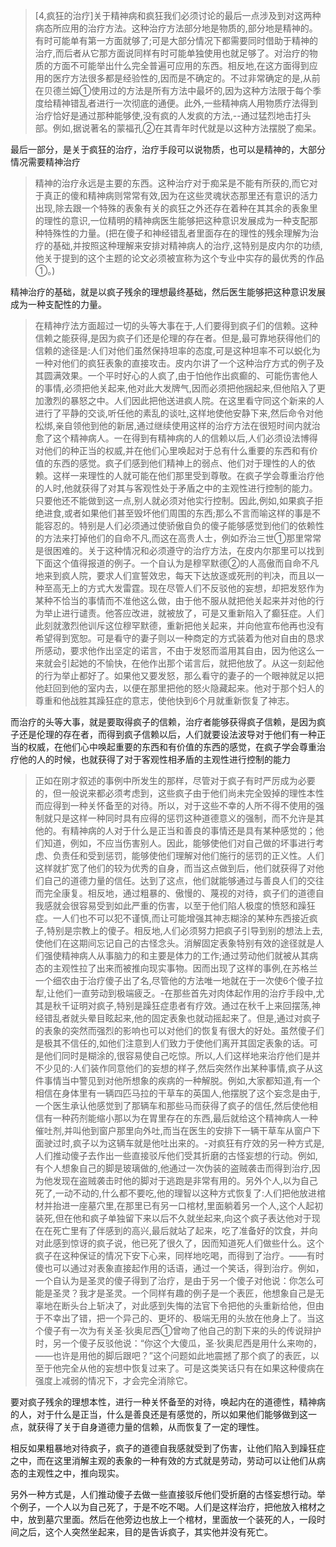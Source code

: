 <blockquote data-pid="FciwS69U">[4,疯狂的治疗]关于精神病和疯狂我们必须讨论的最后一点涉及到对这两种病态所应用的治疗方法。这种治疗方法部分地是物质的,部分地是精神的。有时可能单有第一方面就够了;可是大部分情况下都需要同时借助于精神的治疗,而后者从它那方面说同样有时可能单独使用也就足够了。对治疗的物质的方面不可能举出什么完全普遍可应用的东西。相反地,在这方面得到应用的医疗方法很多都是经验性的,因而是不确定的。不过非常确定的是,从前在贝德兰姆①使用过的方法是所有方法中最坏的,因为这种方法限于每个季度给精神错乱者进行一次彻底的通便。此外,一些精神病人用物质疗法得到治疗恰好是通过那种能够使,没有疯的人发疯的方法,--通过猛烈地击打头部。例如,据说著名的蒙福孔②在其青年时代就是以这种方法摆脱了痴呆。</blockquote><p data-pid="OL8t_6uF">最后一部分，是关于疯狂的治疗，治疗手段可以说物质，也可以是精神的，大部分情况需要精神治疗</p><blockquote data-pid="BI9Urtdp">精神的治疗永远是主要的东西。这种治疗对于痴呆是不能有所获的,而它对于真正的傻和精神病则常常有效,因为在这些灵魂状态那里还有意识的活力出现,除去跟一个特殊的表象有关的疯狂之外还存在着种在其其余的表象里的理性的意识,一位精明的精神病医生能够把这种意识发展成为一种支配那种特殊性的力量。(把在傻子和神经错乱者里面存在的理性的残余理解为治疗的基础,并按照这种理解来安排对精神病人的治疗,这特别是皮内尔的功绩,他关于提到的这个主题的论文必须被宣称为这个专业中实存的最优秀的作品①。)</blockquote><p data-pid="4TXjDCn9">精神治疗的基础，就是以疯子残余的理想最终基础，然后医生能够把这种意识发展成为一种支配性的力量。</p><blockquote data-pid="WnxsEcIq">在精神疗法方面超过一切的头等大事在于,人们要得到疯子们的信赖。这种信赖之能获得,是因为疯子们还是伦理的存在者。但是,最可靠地获得他们的信赖的途径是:人们对他们虽然保持坦率的态度,可是这种坦率不可以蜕化为一种对他们的疯狂表象的直接攻击。皮内尔讲了一个这种治疗方式的例子及其圆满效果。一个平时好心的人疯了,由于怕他作出疯癫的、可能伤害他人的事情,必须把他关起来,他对此大发牌气,因而必须把他捆起来,但他陷入了更加激烈的暴怒之中。人们因此把他送进疯人院。在这里看守同这个新来的人进行了平静的交谈,听任他的素乱的谈吐,这样地使他安静下来,然后命令对他松绑,亲自领他到他的新居,通过继续使用这样的治疗方法在很短时间内就治愈了这个精神病人。一在得到有精神病的人的信赖以后,人们必须设法博得对他们的种正当的权威,并在他们心里唤起对于总有什么重要的东西和有价值的东西的感觉。疯子们感到他们精神上的弱点、他们对于理性的人的依赖。这样一来理性的人就可能在他们那里受到尊敬。在疯子学会尊重治疗他的人时,他就获得了对其与客观性处于矛盾之中的主观性进行控制的能力。只要他还不能做到这一点,别人就必须对他实行控制。因此,例如,如果疯子拒绝进食,或者如果他们甚至毁坏他们周围的东西;那么不言而喻这样的事是不能容忍的。特别是人们必须通过使骄傲自负的傻子能够感觉到他们的依赖性的方法来打掉他们的自命不凡,而这在高贵人士，例如乔治三世①那里常常是很困难的。关于这种情况和必须遵守的治疗方法，在皮内尔那里可以找到下面这个值得报道的例子。一个自认为是穆罕默德②的人高傲而自命不凡地来到疯人院，要求人们宣誓效忠，每天下达放逐或死刑的判决，而且以一种至高无上的方式大发雷霆。现在尽管人们不反驳他的妄想，却把发怒作为某种不恰当的事情而不准他这么做，由于他不服从就把他关起来并对他的行为举止进行谴责。他答应改进，就被放了，可是又重新陷入了癫狂症。人们此刻就激烈他训斥这位穆罕默德，重新把他关起来，并向他宣布他再也没有希望得到宽恕。可是看守的妻子则以一种商定的方式装着为他对自由的恳求所感动，要求他作出坚定的诺言，不由于发怒而滥用其自由，因为他这么一来就会引起她的不愉快，在他作出那个诺言后，就把他放了。从这一刻起他的行为举止都好了。如果他又要发怒，那么看守的妻子的一个眼神就足以把他赶回到他的室内去，以便在那里把他的怒火隐藏起来。他对于那个妇人的尊重和他战胜其躁狂症的意志，使他快到6个月就重新恢复了神志。</blockquote><p data-pid="3TleucHt">而治疗的头等大事，就是要取得疯子的信赖，治疗者能够获得疯子信赖，是因为疯子还是伦理的存在者，而得到疯子信赖以后，人们就要设法波导对于他们有一种正当的权威，在他们心中唤起重要的东西和有价值的东西的感觉，在疯子学会尊重治疗他的人的时候，也就获得了对于客观性相矛盾的主观性进行控制的能力</p><blockquote data-pid="ntZoIKaM">正如在刚才叙述的事例中所发生的那样，尽管对于疯子有时严厉成为必要的，但一般说来都必须考虑到，这些疯子由于他们尚未完全毁掉的理性本性而应得到一种关怀备至的对待。所以，对于这些不幸的人所不得不使用的强制就只是这样一种同时具有应得的惩罚这种道德意义的强制，而不允许是其他的。有精神病的人对于什么是正当和善良的事情还是具有某种感觉的；他们知道，例如，不应当伤害别人。因此，能够使他们对自己做的坏事进行考虑、负责任和受到惩罚，能够使他们理解对他们施行的惩罚的正义性。人们这样就扩宽了他们的较为优秀的自身，而当这点做到后，他们就获得了对他们自己的道德力量的信任。达到了这点，他们就能够通过与善良人们的交往而完全康复。相反地，通过粗暴的、傲慢的、蔑视的对待，疯子们的道德自我感就会很容易受到如此严重的伤害，以至于他们陷人极度的愤怒和躁狂症。一人们也不可以犯不谨慎,而让可能增强其神志糊涂的某种东西接近疯子,特别是宗教上的傻子。相反地,人们必须努力把疯子引导到别的想法上去,使他们在这期间忘记自己的古怪念头。消解固定表象特别有效的途径就是人们强使精神病人从事脑力的和主要是体力的工作;通过劳动他们就被从其病态的主观性拉了出来而被推向现实事物。因而出现了这样的事例,在苏格兰一个细农由于治疗傻子出了名,尽管他的方法唯一地就在于一次使6个傻子拉犁,让他们一直劳动到极端疲乏。-在那些首先对肉体起作用的治疗手段中,尤其是秋千证明对疯子,特别是躁狂症患者有疗效。通过在秋千上来回摆荡,神经错乱者就头晕目眩起来,他的固定表象也就动摇起来了。但是,通过对疯子的表象的突然而强烈的影响也可以对他们的恢复有很大的好处。虽然傻子们是极其不信任的,如他们注意到人们致力于使他们离开其固定表象的话。可是他们同时是糊涂的,很容易使自己吃惊。所以,人们这样地来治疗他们是并不少见的:人们装作同意他们的妄想的样子,然后突然作出某种事情,疯子从这件事情当中警见到对他所想象的疾病的一种解脱。例如,大家都知道,有一个相信在身体里有一辆四匹马拉的干草车的英国人,他摆脱了这个妄念是由于,一个医生承认他感觉到了那辆车和那些马而获得了疯子的信任,然后使他相信有一种药剂能缩小那以为在胃里存在的东西,最后就给这个精神病人一种催吐剂,并叫他到窗户那里向外吐,而当在医生的安排下一辆干草车从窗户下面驶过时,疯子以为这辆车就是他吐出来的。-对疯狂有疗效的另一种方式是,人们推动傻子去作出一些直接驳斥他们受其折磨的古怪妄想的行动。例如,有个人想象自己的脚是玻璃做的,他通过一次伪装的盗贼袭击而得到治疗,因为他发现在盗贼袭击时他的脚对于逃跑是非常有用的。另外个人,以为自己死了,一动不动的,什么都不要吃,他的理智以这种方式恢复了:人们把他放进棺材并抬进一座墓穴里,在那里已有另一口棺材,里面躺着另一个人,这个人起初装死,但在他和疯子单独留下来以后不久就坐起来,向这个疯子表达他对于现在在死亡里有了伴感到的高兴,最后就站了起来，吃了准备好的饮食，并向对此感到惊讶的疯子说，他已死了很久了，因而知道死人们做些什么。这个疯子在这种保证的情况下安下心来，同样地吃喝，而得到了治疗。——有时傻也可以通过对表象直接起作用的话语，通过一个笑话，得到治疗。例如，一个自认为是圣灵的傻子得到了治疗，是由于另一个傻子对他说：你怎么可能是圣灵？我才是圣灵。一个同样有趣的例子是一个表匠，他想象自己是无辜地在断头台上斩决了，对此感到失悔的法官下令把他的头重新给他，但由于不幸出了错，把一个异己的、更坏的、极端无用的头放在他身上了。当这个傻子有一次为有关圣·狄奥尼西①曾吻了他自己的割下来的头的传说辩护时，另一个傻子反驳他说：“你这个大傻瓜，圣·狄奥尼西是用什么来吻的，——也许是用他的脚后跟吧？”这个问题如此地震撼了那个疯了的表匠，以至于他完全从他的妄想中恢复过来了。可是这类笑话只有在如果这种傻病在强度上减弱的情况下，才会完全消除它。</blockquote><p data-pid="AQoDOi8R">要对疯子残余的理想本性，进行一种关怀备至的对待，唤起内在的道德性，精神病的人，对于什么是正当，什么是善良还是有感觉的，所以如果他们能够做到这一点，就获得了关于自身道德力量的信赖，从而恢复了一定的理性。</p><p data-pid="T-jENK56">相反如果粗暴地对待疯子，疯子的道德自我感就受到了伤害，让他们陷入到躁狂症之中，而在这里消解主观的表象的一种有效的方式就是劳动，劳动可以让他们从病态的主观性之中，推向现实。</p><p data-pid="LMfqMIwo">另外一种方式是，人们推动傻子去做一些直接驳斥他们受折磨的古怪妄想行动。举个例子，一个人以为自己死了，于是不吃不喝。人们是这样治疗，把他放入棺材之中，放到墓穴里面。然后在他旁边也放上一个棺材，里面放一个装死的人，一段时间之后，这个人突然坐起来，目的是告诉疯子，其实他并没有死亡。</p>